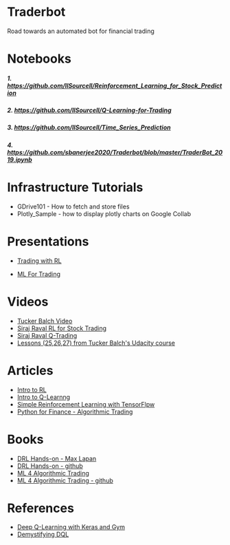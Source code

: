 # Traderbot
Road towards an automated bot for financial trading

# Notebooks
#####  1.  https://github.com/llSourcell/Reinforcement_Learning_for_Stock_Prediction
#####  2.  https://github.com/llSourcell/Q-Learning-for-Trading
#####  3.  https://github.com/llSourcell/Time_Series_Prediction 
#####  4.  https://github.com/sbanerjee2020/Traderbot/blob/master/TraderBot_2019.ipynb

# Infrastructure Tutorials
- GDrive101 - How to fetch and store files
- Plotly_Sample - how to display plotly charts on Google Collab

# Presentations
- [Trading with RL](https://docs.google.com/presentation/d/1db5Y0g-rvgX-hKr3-ZbtiXNew9lYrfNacRmNDsajZx8/edit#slide=id.g4a9d190e5d_0_18)

- [ML For Trading](https://docs.google.com/presentation/d/1FZt2QADT0gGDeDPhVvYbj1vHFzkpwLCK41CMzl4QVZc/edit#slide=id.g40e8d7bf33_0_17)

# Videos
- [Tucker Balch Video](https://www.youtube.com/watch?v=Pka0DC_P17k&t=678s)
- [Siraj Raval  RL for Stock Trading](https://www.youtube.com/watch?v=05NqKJ0v7EE)
- [Siraj Raval Q-Trading](https://www.youtube.com/watch?v=rRssY6FrTvU&t=1s) 
- [Lessons (25,26,27) from Tucker Balch's Udacity course](https://classroom.udacity.com/courses/ud501)


# Articles
- [Intro to RL](https://medium.freecodecamp.org/a-brief-introduction-to-reinforcement-learning-7799af5840db)
- [Intro to Q-Learnng](https://medium.freecodecamp.org/a-brief-introduction-to-reinforcement-learning-7799af5840db)
- [Simple Reinforcement Learning with TensorFlpw](https://medium.com/emergent-future/simple-reinforcement-learning-with-tensorflow-part-0-q-learning-with-tables-and-neural-networks-d195264329d0)
- [Python for Finance - Algorithmic Trading](https://www.datacamp.com/community/tutorials/finance-python-trading)

# Books
- [DRL Hands-on - Max Lapan](https://www.amazon.com/dp/B076H9VQH6/ref=dp-kindle-redirect?_encoding=UTF8&btkr=1%20%0A)
- [DRL Hands-on - github](https://github.com/PacktPublishing/Deep-Reinforcement-Learning-Hands-On/)
- [ML 4 Algorithmic Trading](https://www.amazon.com/Hands-Machine-Learning-Algorithmic-Trading/dp/178934641X/ref=asc_df_178934641X/?tag=hyprod-20&linkCode=df0&hvadid=266005469508&hvpos=1o2&hvnetw=g&hvrand=4715236811658911784&hvpone=&hvptwo=&hvqmt=&hvdev=c&hvdvcmdl=&hvlocint=&hvlocphy=9031934&hvtargid=pla-605619386771&psc=1)
- [ML 4 Algorithmic Trading - github](https://github.com/PacktPublishing/Hands-On-Machine-Learning-for-Algorithmic-Trading)

# References
- [Deep Q-Learning with Keras and Gym](https://keon.io/deep-q-learning/)
- [Demystifying DQL](https://www.intel.ai/demystifying-deep-reinforcement-learning/#gs.3umaz5) 

